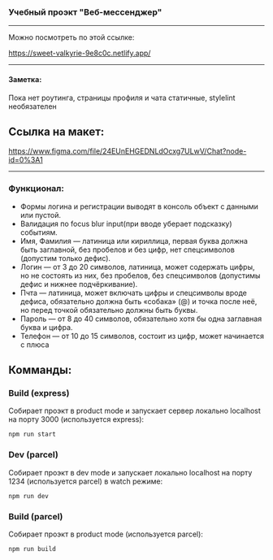 ### Учебный проэкт "Веб-мессенджер"

---

Можно посмотреть по этой ссылке:

  https://sweet-valkyrie-9e8c0c.netlify.app/
  
---

#### Заметка:
 Пока нет роутинга, страницы профиля и чата статичные,
 stylelint необязателен

## Ссылка на макет:

  https://www.figma.com/file/24EUnEHGEDNLdOcxg7ULwV/Chat?node-id=0%3A1
  
***
### Функционал:
  * Формы логина и регистрации выводят в консоль объект с данными или пустой.
  * Валидация по focus blur input(при вводе уберает подсказку) событиям.
  * Имя, Фамилия — латиница или кириллица, первая буква должна быть заглавной, без пробелов и без цифр, нет спецсимволов (допустим только дефис).
  * Логин — от 3 до 20 символов, латиница, может содержать цифры, но не состоять из них, без пробелов, без спецсимволов (допустимы дефис и нижнее подчёркивание).
  * Пчта — латиница, может включать цифры и спецсимволы вроде дефиса, обязательно должна быть «собака» (@) и точка после неё, но перед точкой обязательно должны быть буквы.
  * Пароль — от 8 до 40 символов, обязательно хотя бы одна заглавная буква и цифра.
  * Телефон — от 10 до 15 символов, состоит из цифр, может начинается с плюса

## Комманды:

### Build (express)
Собирает проэкт в product mode и запускает сервер локально localhost на порту 3000 (используется express):
  
  `npm run start`
  
### Dev (parcel)
Собирает проэкт в dev mode и запускает локально localhost на порту 1234 (используется parcel) в watch режиме:

  `npm run dev`

### Build (parcel)
Собирает проэкт в product mode (используется parcel):

  `npm run build`
